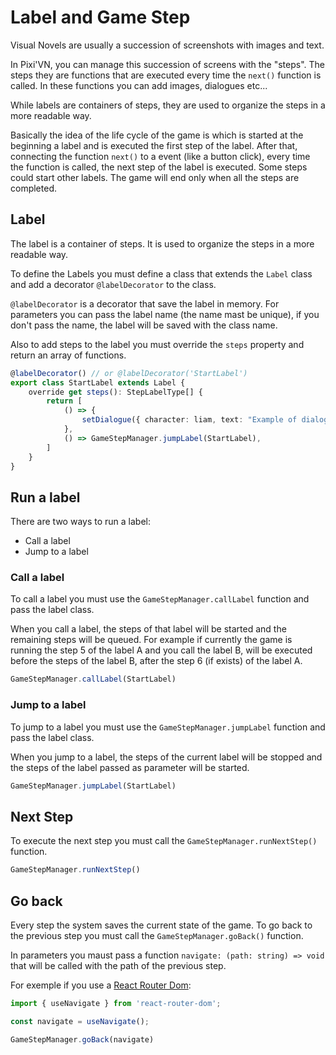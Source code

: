 # Label and Game Step

Visual Novels are usually a succession of screenshots with images and text.

In Pixi'VN, you can manage this succession of screens with the "steps". The steps they are functions that are executed every time the `next()` function is called. In these functions you can add images, dialogues etc...

While labels are containers of steps, they are used to organize the steps in a more readable way.

Basically the idea of the life cycle of the game is which is started at the beginning a label and is executed the first step of the label. After that, connecting the function `next()` to a event (like a button click), every time the function is called, the next step of the label is executed.
Some steps could start other labels. The game will end only when all the steps are completed.

## Label

The label is a container of steps. It is used to organize the steps in a more readable way.

To define the Labels you must define a class that extends the `Label` class and add a decorator `@labelDecorator` to the class.

`@labelDecorator` is a decorator that save the label in memory. For parameters you can pass the label name (the name mast be unique), if you don't pass the name, the label will be saved with the class name.

Also to add steps to the label you must override the `steps` property and return an array of functions.

```typescript
@labelDecorator() // or @labelDecorator('StartLabel')
export class StartLabel extends Label {
    override get steps(): StepLabelType[] {
        return [
            () => {
                setDialogue({ character: liam, text: "Example of dialogue" })
            },
            () => GameStepManager.jumpLabel(StartLabel),
        ]
    }
}
```

## Run a label

There are two ways to run a label:

* Call a label
* Jump to a label

### Call a label

To call a label you must use the `GameStepManager.callLabel` function and pass the label class.

When you call a label, the steps of that label will be started and the remaining steps will be queued. For example if currently the game is running the step 5 of the label A and you call the label B, will be executed before the steps of the label B, after the step 6 (if exists) of the label A.

```typescript
GameStepManager.callLabel(StartLabel)
```

### Jump to a label

To jump to a label you must use the `GameStepManager.jumpLabel` function and pass the label class.

When you jump to a label, the steps of the current label will be stopped and the steps of the label passed as parameter will be started.

```typescript
GameStepManager.jumpLabel(StartLabel)
```

## Next Step

To execute the next step you must call the `GameStepManager.runNextStep()` function.

```typescript
GameStepManager.runNextStep()
```

## Go back

Every step the system saves the current state of the game. To go back to the previous step you must call the `GameStepManager.goBack()` function.

In parameters you maust pass a function `navigate: (path: string) => void` that will be called with the path of the previous step.

For exemple if you use a [React Router Dom](https://reactrouter.com/en/main):

```typescript
import { useNavigate } from 'react-router-dom';

const navigate = useNavigate();

GameStepManager.goBack(navigate)
```
